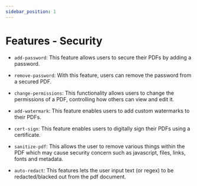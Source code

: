 ```yaml
---
sidebar_position: 1
---
```

# Features - Security

- `add-password`: This feature allows users to secure their PDFs by adding a password.

- `remove-password`: With this feature, users can remove the password from a secured PDF.

- `change-permissions`: This functionality allows users to change the permissions of a PDF, controlling how others can view and edit it.

- `add-watermark`: This feature enables users to add custom watermarks to their PDFs.

- `cert-sign`: This feature enables users to digitally sign their PDFs using a certificate.

- `sanitize-pdf`: This allows the user to remove various things within the PDF which may cause security concern such as javascript, files, links, fonts and metadata.

- `auto-redact`: This features lets the user input text (or regex) to be redacted/blacked out from the pdf document.
